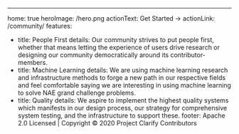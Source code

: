 ---
home: true
heroImage: /hero.png
actionText: Get Started →
actionLink: /community/
features:
  - title: People First
    details: Our community strives to put people first, whether that means letting the experience of users drive research or designing our community democratically around its contributor-members.
  - title: Machine Learning
    details: We are using machine learning research and infrastructure methods to forge a new path in our respective fields and feel comfortable saying we are interesting in using machine learning to solve NAE grand challenge problems.
  - title: Quality
    details: We aspire to implement the highest quality systems which manifests in our design process, our strategy for comprehensive system testing, and the infrastructure to support these.
footer: Apache 2.0 Licensed | Copyright © 2020 Project Clarify Contributors
